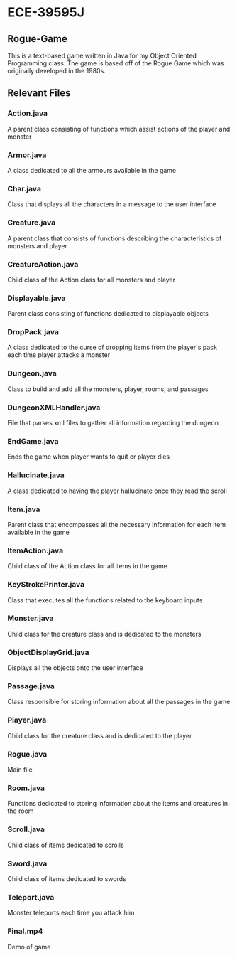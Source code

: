 # ECE-39595J

## Rogue-Game
This is a text-based game written in Java for my Object Oriented Programming class. The game is based off of the Rogue Game which was originally developed in the 1980s.

## Relevant Files

### Action.java
A parent class consisting of functions which assist actions of the player and monster

### Armor.java
A class dedicated to all the armours available in the game

### Char.java
Class that displays all the characters in a message to the user interface

### Creature.java
A parent class that consists of functions describing the characteristics of monsters and player

### CreatureAction.java
Child class of the Action class for all monsters and player

### Displayable.java
Parent class consisting of functions dedicated to displayable objects

### DropPack.java
A class dedicated to the curse of dropping items from the player's pack each time player attacks a monster

### Dungeon.java
Class to build and add all the monsters, player, rooms, and passages

### DungeonXMLHandler.java
File that parses xml files to gather all information regarding the dungeon

### EndGame.java
Ends the game when player wants to quit or player dies

### Hallucinate.java
A class dedicated to having the player hallucinate once they read the scroll

### Item.java
Parent class that encompasses all the necessary information for each item available in the game

### ItemAction.java
Child class of the Action class for all items in the game

### KeyStrokePrinter.java
Class that executes all the functions related to the keyboard inputs

### Monster.java
Child class for the creature class and is dedicated to the monsters

### ObjectDisplayGrid.java
Displays all the objects onto the user interface

### Passage.java
Class responsible for storing information about all the passages in the game

### Player.java
Child class for the creature class and is dedicated to the player

### Rogue.java
Main file

### Room.java
Functions dedicated to storing information about the items and creatures in the room

### Scroll.java
Child class of items dedicated to scrolls

### Sword.java
Child class of items dedicated to swords

### Teleport.java
Monster teleports each time you attack him

### Final.mp4
Demo of game
